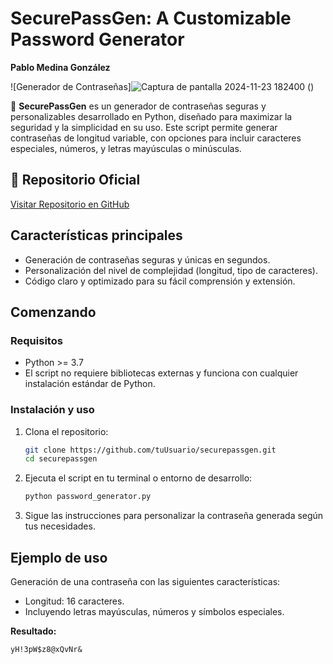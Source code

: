 # SecurePassGen: A Customizable Password Generator
**Pablo Medina González**

![Generador de Contraseñas]![Captura de pantalla 2024-11-23 182400](https://github.com/user-attachments/assets/7cd72792-23d4-4523-b7ac-3fb86538e30a)
() <!-- Reemplaza con la URL o ruta de tu imagen -->

🔐 **SecurePassGen** es un generador de contraseñas seguras y personalizables desarrollado en Python, diseñado para maximizar la seguridad y la simplicidad en su uso. Este script permite generar contraseñas de longitud variable, con opciones para incluir caracteres especiales, números, y letras mayúsculas o minúsculas.

## 📂 Repositorio Oficial

[Visitar Repositorio en GitHub](https://github.com/tuUsuario/securepassgen)

## Características principales
- Generación de contraseñas seguras y únicas en segundos.
- Personalización del nivel de complejidad (longitud, tipo de caracteres).
- Código claro y optimizado para su fácil comprensión y extensión.

## Comenzando

### Requisitos
- Python >= 3.7
- El script no requiere bibliotecas externas y funciona con cualquier instalación estándar de Python.

### Instalación y uso
1. Clona el repositorio:

    ```bash
    git clone https://github.com/tuUsuario/securepassgen.git
    cd securepassgen
    ```

2. Ejecuta el script en tu terminal o entorno de desarrollo:

    ```bash
    python password_generator.py
    ```

3. Sigue las instrucciones para personalizar la contraseña generada según tus necesidades.

## Ejemplo de uso
Generación de una contraseña con las siguientes características:
- Longitud: 16 caracteres.
- Incluyendo letras mayúsculas, números y símbolos especiales.

**Resultado:**

```plaintext
yH!3pW$z8@xQvNr&
